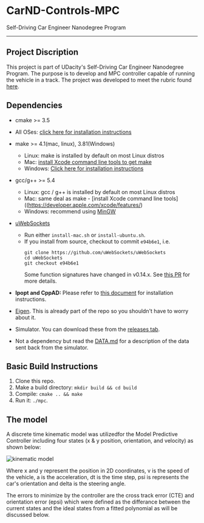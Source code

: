 # CarND-Controls-MPC
Self-Driving Car Engineer Nanodegree Program

---

[//]: # (Picture Definition)
[model]: https://user-images.githubusercontent.com/37302013/46427017-2a563e00-c77b-11e8-9c97-f41667ea51dc.JPG



## Project Discription

This project is part of UDacity's Self-Driving Car Engineer Nanodegree Program. The purpose is to develop and MPC controller capable of running the vehicle in a track. The project was developed to meet the rubric found [here](https://review.udacity.com/#!/rubrics/896/view).

## Dependencies

* cmake >= 3.5
 * All OSes: [click here for installation instructions](https://cmake.org/install/)
* make >= 4.1(mac, linux), 3.81(Windows)
  * Linux: make is installed by default on most Linux distros
  * Mac: [install Xcode command line tools to get make](https://developer.apple.com/xcode/features/)
  * Windows: [Click here for installation instructions](http://gnuwin32.sourceforge.net/packages/make.htm)
* gcc/g++ >= 5.4
  * Linux: gcc / g++ is installed by default on most Linux distros
  * Mac: same deal as make - [install Xcode command line tools]((https://developer.apple.com/xcode/features/)
  * Windows: recommend using [MinGW](http://www.mingw.org/)
* [uWebSockets](https://github.com/uWebSockets/uWebSockets)
  * Run either `install-mac.sh` or `install-ubuntu.sh`.
  * If you install from source, checkout to commit `e94b6e1`, i.e.
    ```
    git clone https://github.com/uWebSockets/uWebSockets
    cd uWebSockets
    git checkout e94b6e1
    ```
    Some function signatures have changed in v0.14.x. See [this PR](https://github.com/udacity/CarND-MPC-Project/pull/3) for more details.

* **Ipopt and CppAD:** Please refer to [this document](https://github.com/udacity/CarND-MPC-Project/blob/master/install_Ipopt_CppAD.md) for installation instructions.
* [Eigen](http://eigen.tuxfamily.org/index.php?title=Main_Page). This is already part of the repo so you shouldn't have to worry about it.
* Simulator. You can download these from the [releases tab](https://github.com/udacity/self-driving-car-sim/releases).
* Not a dependency but read the [DATA.md](./DATA.md) for a description of the data sent back from the simulator.

## Basic Build Instructions

1. Clone this repo.
2. Make a build directory: `mkdir build && cd build`
3. Compile: `cmake .. && make`
4. Run it: `./mpc`.

## The model

A discrete time kinematic model was utilizedfor the Model Predictive Controller including four states (x & y position, orientation, and velocity) as shown below:

![kinematic model][model]

Where x and y represent the position in 2D coordinates, v is the speed of the vehicle, a is the acceleration, dt is the time step, psi is represents the car's orientation and delta is the steering angle. 

The errors to minimize by the controller are the cross track error (CTE) and orientation error (epsi) which were defined as the differance between the current states and the ideal states from a fitted polynomial as will be discussed below.

## 
